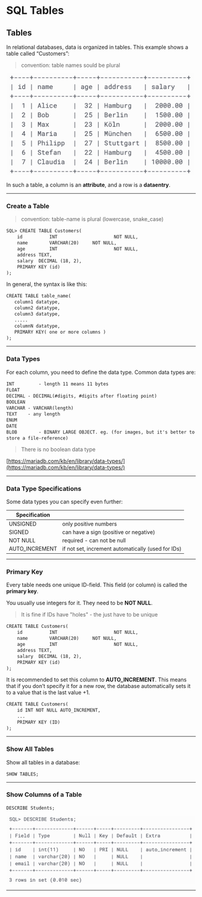 # SQL Tables

## Tables

In relational databases, data is organized in tables. This example shows a table called “Customers”:

> convention: table names sould be plural

<img src="./assets/sql_table.png" style="max-width: 500px;" />



In such a table, a column is an **attribute**, and a row is a **dataentry**.

------

### Create a Table

> convention: table-name is plural (lowercase, snake_case)

```
SQL> CREATE TABLE Customers( 
	id			INT						NOT NULL,
	name		VARCHAR(20)		NOT NULL,
	age 		INT						NOT NULL,
	address TEXT,
	salary	DECIMAL (18, 2),
	PRIMARY KEY (id)
);
```

In general, the syntax is like this:

```
CREATE TABLE table_name(
   column1 datatype,
   column2 datatype,
   column3 datatype,
   .....
   columnN datatype,
   PRIMARY KEY( one or more columns )
);
```

------

### Data Types

For each column, you need to define the data type. Common data types are:

```
INT			- length 11 means 11 bytes
FLOAT
DECIMAL - DECIMAL(#digits, #digits after floating point)
BOOLEAN
VARCHAR	- VARCHAR(length)
TEXT    - any length
ENUM
DATE
BLOB		- BINARY LARGE OBJECT. eg. (for images, but it's better to store a file-reference)
```

> There is no boolean data type



[https://mariadb.com/kb/en/library/data-types/](https://mariadb.com/kb/en/library/data-types/)

------

### Data Type Specifications

Some data types you can specify even further:

| Specification  |                                                    |
| -------------- | -------------------------------------------------- |
| UNSIGNED       | only positive numbers                              |
| SIGNED         | can have a sign (positive or negative)             |
| NOT NULL       | required - can not be null                         |
| AUTO_INCREMENT | if not set, increment automatically (used for IDs) |

------

### Primary Key

Every table needs one unique ID-field.  This field (or column) is called the **primary key**.

You usually use integers for it. They need to be **NOT NULL**.

> It is fine if IDs have "holes" - the just have to be unique

```
CREATE TABLE Customers( 
	id			INT						NOT NULL,
	name		VARCHAR(20)		NOT NULL,
	age 		INT						NOT NULL,
	address TEXT,
	salary	DECIMAL (18, 2),
	PRIMARY KEY (id)
);
```

It is recommended to set this column to **AUTO_INCREMENT**. This means that if you don’t specify it for a new row, the database automatically sets it to a value that is the last value +1.

```
CREATE TABLE Customers(
	id INT NOT NULL AUTO_INCREMENT, 
	...
	PRIMARY KEY (ID)
);
```

------

### Show All Tables

Show all tables in a database:

```
SHOW TABLES;
```

------

### Show Columns of a Table

```
DESCRIBE Students;
```

<img src="./assets/sql_describe.png" />

------

